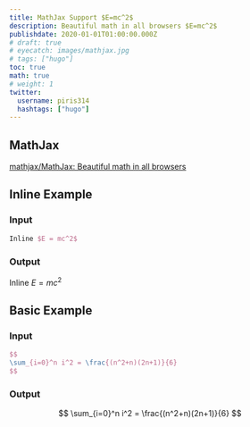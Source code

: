 ```yaml
---
title: MathJax Support $E=mc^2$
description: Beautiful math in all browsers $E=mc^2$
publishdate: 2020-01-01T01:00:00.000Z
# draft: true
# eyecatch: images/mathjax.jpg
# tags: ["hugo"]
toc: true
math: true
# weight: 1
twitter:
  username: piris314
  hashtags: ["hugo"]
---
```




## MathJax

[mathjax/MathJax: Beautiful math in all browsers](https://github.com/mathjax/MathJax)



## Inline Example

### Input

```tex
Inline $E = mc^2$
```

### Output

Inline $E = mc^2$



## Basic Example

### Input

```tex
$$
\sum_{i=0}^n i^2 = \frac{(n^2+n)(2n+1)}{6}
$$
```

### Output

$$
\sum_{i=0}^n i^2 = \frac{(n^2+n)(2n+1)}{6}
$$
